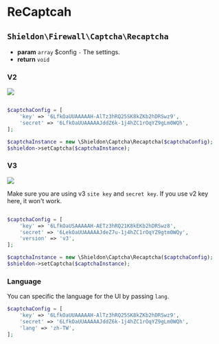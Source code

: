 # ReCaptcah

## `Shieldon\Firewall\Captcha\Recaptcha`

- **param** `array` $config `-` The settings.
- **return** `void`

### V2

![](https://i.imgur.com/rlsEwSG.png)
```php

$captchaConfig = [
    'key' => '6LfkOaUUAAAAAH-AlTz3hRQ25SK8kZKb2hDRSwz9',
    'secret' => '6LfkOaUUAAAAAJddZ6k-1j4hZC1rOqYZ9gLm0WQh',
];

$captchaInstance = new \Shieldon\Captcha\Recaptcha($captchaConfig);
$shieldon->setCaptcha($captchaInstance);
```

### V3

![](https://i.imgur.com/UTcle2h.png)

Make sure you are using v3 `site key` and `secret key`. If you use v2 key here, it won't work.

```php

$captchaConfig = [
    'key' => '6LfkOaUSAAAAAH-AETz3hRQ21K8kEKb2hDRSwz8',
    'secret' => '6LekOaUUAAAAAJdeZ7u-1j4hZC1rOqYZ9gtm0WQy',
    'version' => 'v3',
];

$captchaInstance = new \Shieldon\Captcha\Recaptcha($captchaConfig);
$shieldon->setCaptcha($captchaInstance);
```

### Language

You can specific the language for the UI by passing `lang`.

```php
$captchaConfig = [
    'key' => '6LfkOaUUAAAAAH-AlTz3hRQ25SK8kZKb2hDRSwz9',
    'secret' => '6LfkOaUUAAAAAJddZ6k-1j4hZC1rOqYZ9gLm0WQh',
    'lang' => 'zh-TW',
];
```